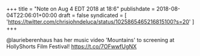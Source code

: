 +++
title = "Note on Aug 4 EDT 2018 at 18:6"
publishdate = 2018-08-04T22:06:01+00:00
draft = false
syndicated = [ 'https://twitter.com/chrisjohndeluca/status/1025865465216815100?s=20' ]
+++

@laurieberenhaus has her music video 'Mountains' to screening at HollyShorts Film Festival! https://t.co/7OFwwfUgNX
